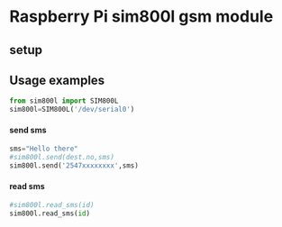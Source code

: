 # Raspberry Pi sim800l gsm module

## setup

## Usage examples

```python 
from sim800l import SIM800L
sim800l=SIM800L('/dev/serial0')
```
#### send sms
```python
sms="Hello there"
#sim800l.send(dest.no,sms)
sim800l.send('2547xxxxxxxx',sms)
```
#### read sms
```python
#sim800l.read_sms(id)
sim800l.read_sms(id)
```